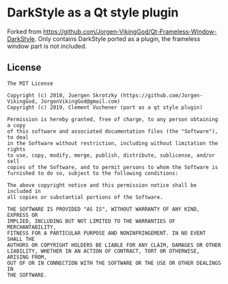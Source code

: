 DarkStyle as a Qt style plugin
==============================

Forked from https://github.com/Jorgen-VikingGod/Qt-Frameless-Window-DarkStyle. Only contains DarkStyle ported as a plugin, the frameless window part is not included.

## License

    The MIT License
   
    Copyright (c) 2018, Juergen Skrotzky (https://github.com/Jorgen-VikingGod, JorgenVikingGod@gmail.com)
    Copyright (c) 2019, Clement Vuchener (port as a qt style plugin)
   
    Permission is hereby granted, free of charge, to any person obtaining a copy
    of this software and associated documentation files (the "Software"), to deal
    in the Software without restriction, including without limitation the rights
    to use, copy, modify, merge, publish, distribute, sublicense, and/or sell
    copies of the Software, and to permit persons to whom the Software is
    furnished to do so, subject to the following conditions:
   
    The above copyright notice and this permission notice shall be included in
    all copies or substantial portions of the Software.
   
    THE SOFTWARE IS PROVIDED "AS IS", WITHOUT WARRANTY OF ANY KIND, EXPRESS OR
    IMPLIED, INCLUDING BUT NOT LIMITED TO THE WARRANTIES OF MERCHANTABILITY,
    FITNESS FOR A PARTICULAR PURPOSE AND NONINFRINGEMENT. IN NO EVENT SHALL THE
    AUTHORS OR COPYRIGHT HOLDERS BE LIABLE FOR ANY CLAIM, DAMAGES OR OTHER
    LIABILITY, WHETHER IN AN ACTION OF CONTRACT, TORT OR OTHERWISE, ARISING FROM,
    OUT OF OR IN CONNECTION WITH THE SOFTWARE OR THE USE OR OTHER DEALINGS IN
    THE SOFTWARE.
